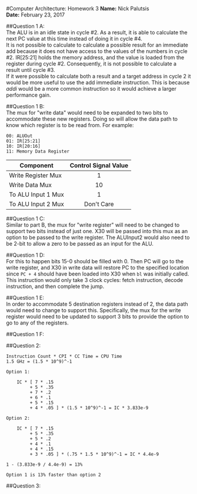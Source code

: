 #Computer Architecture: Homework 3
**Name:** Nick Palutsis  
**Date:** February 23, 2017

##Question 1 A:  
The ALU is in an idle state in cycle #2. As a result, it is able to calculate the next PC value at this time instead of doing it in cycle #4.  
It is not possible to calculate to calculate a possible result for an immediate add because it does not have access to the values of the numbers in cycle #2. IR[25:21] holds the memory address, and the value is loaded from the register during cycle #2. Consequently, it is not possible to calculate a result until cycle #3.  
If it were possible to calculate both a result and a target address in cycle 2 it would be more useful to use the add immediate instruction. This is because *addi* would be a more common instruction so it would achieve a larger performance gain.  

##Question 1 B:  
The mux for "write data" would need to be expanded to two bits to accommodate these new registers. Doing so will allow the data path to know which register is to be read from. For example:
```
00: ALUOut
01: IR[25:21]
10: IR[20:16]
11: Memory Data Register
```
| Component          | Control Signal Value |
|--------------------|:--------------------:|
| Write Register Mux |           1          |
| Write Data Mux     |          10          |
| To ALU Input 1 Mux |           1          |
| To ALU Input 2 Mux |      Don't Care      |

##Question 1 C:  
Similar to part B, the mux for "write register" will need to be changed to support two bits instead of just one. X30 will be passed into this mux as an option to be passed to the write register. The ALUInput2 would also need to be 2-bit to allow a zero to be passed as an input for the ALU.  

##Question 1 D:  
For this to happen bits 15-0 should be filled with 0. Then PC will go to the write register, and X30 in write data will restore PC to the specified location since `PC + 4` should have been loaded into X30 when `bl` was initially called. This instruction would only take 3 clock cycles: fetch instruction, decode instruction, and then complete the jump.

##Question 1 E:  
In order to accommodate 5 destination registers instead of 2, the data path would need to change to support this. Specifically, the mux for the write register would need to be updated to support 3 bits to provide the option to go to any of the registers.

##Question 1 F:  

##Question 2:  
```
Instruction Count * CPI * CC Time = CPU Time
1.5 GHz = (1.5 * 10^9)^-1

Option 1:

	IC * [ 7 * .15
	     + 5 * .35
	     + 7 * .2
	     + 6 * .1
	     + 5 * .15
	     + 4 * .05 ] * (1.5 * 10^9)^-1 = IC * 3.833e-9

Option 2:

	IC * [ 7 * .15
	     + 5 * .35
	     + 5 * .2
	     + 4 * .1
	     + 4 * .15
	     + 3 * .05 ] * (.75 * 1.5 * 10^9)^-1 = IC * 4.4e-9

1 - (3.833e-9 / 4.4e-9) = 13%

Option 1 is 13% faster than option 2
```

##Question 3:  
